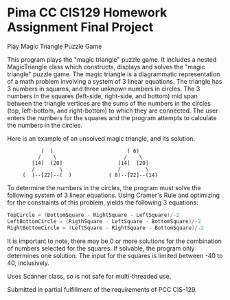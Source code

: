 # Pima CC CIS129 Homework Assignment Final Project

Play Magic Triangle Puzzle Game 

This program plays the "magic triangle" puzzle game. It includes a nested MagicTriangle class which constructs, displays and solves the "magic triangle" puzzle game. The magic triangle is a diagrammatic representation of a math problem involving a system of 3 linear equations. The triangle has 3 numbers in squares, and three unknown numbers in circles. The 3 numbers in the squares (left-side, right-side, and bottom) mid span between the triangle vertices are the sums of the numbers in the circles (top, left-bottom, and right-bottom) to which they are connected. The user enters the numbers for the squares and the program attempts to calculate the numbers in the circles. 
 
Here is an example of an unsolved magic triangle, and its solution:
```text 
           (  )                        ( 6)
          /    \                      /    \
        [14]  [20]                  [14]  [20]
        /        \                  /        \
     (  )--[22]--(  )            ( 8)--[22]--(14)
``` 
To determine the numbers in the circles, the program must solve the following system of 3 linear equations. Using Cramer's Rule and optimizing for the constraints of this problem, yields the following 3 equations:
```C
TopCircle = (BottomSquare - RightSquare - LeftSquare)/-2 
LeftBottomCircle = (RigthSquare - LeftSquare - BottomSquare)/-2
RightBottomCircle = (LeftSquare - RightSquare - BottomSquare)/-2
```
It is important to note, there may be 0 or more solutions for the combination of numbers selected for the squares. If solvable, the program only determines one solution. The input for the squares is limited between -40 to 40, inclusively.

Uses Scanner class, so is not safe for multi-threaded use.
 
Submitted in partial fulfillment of the requirements of PCC CIS-129.
